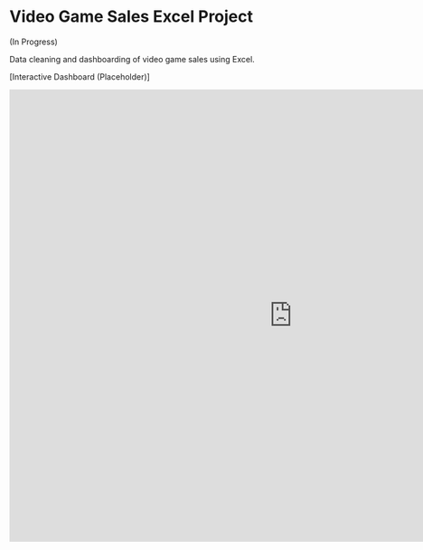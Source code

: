 # Video Game Sales Excel Project

(In Progress)

Data cleaning and dashboarding of video game sales using Excel.

[Interactive Dashboard (Placeholder)]
<iframe width="1000" height="800" frameborder="0" scrolling="no" src="https://1drv.ms/x/c/f960248c0229dc7f/IQTNRkHZV5UnS7e9y-hfcdrfAQ9wBQ1lDtzw5uu-02bJsCo?em=2&AllowTyping=True&ActiveCell='Dashboard'!A1&Item='Dashboard'!A1%3AQ35&wdHideGridlines=True&wdDownloadButton=True&wdInConfigurator=True&wdInConfigurator=True"></iframe>
